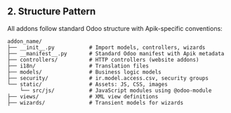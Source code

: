 ## 2. Structure Pattern

All addons follow standard Odoo structure with Apik-specific conventions:
```
addon_name/
├── __init__.py           # Import models, controllers, wizards
├── __manifest__.py       # Standard Odoo manifest with Apik metadata
├── controllers/          # HTTP controllers (website addons)
├── i18n/                 # Translation files
├── models/               # Business logic models
├── security/             # ir.model.access.csv, security groups
└── static/               # Assets: JS, CSS, images
    └── src/js/           # JavaScript modules using @odoo-module
├── views/                # XML view definitions  
├── wizards/              # Transient models for wizards
```
